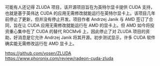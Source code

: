 可能有人还记得 ZLUDA 项目，该开源项目旨在为英特尔显卡提供 CUDA 支持，也就是基于英伟达 CUDA 的应用无需修改就能运行在英特尔显卡上。该项目几年前停止了更新，但并没有停止开发。项目作者 Andrzej Janik 与 AMD 签订了合同，旨在让 CUDA 应用无需修改就能运行在 AMD 的显卡上。但 AMD 如今将投资重心集中在了 CUDA 的替代 ROCMv6 上，因此停止了对 ZLUDA 项目的资助，好消息是它允许 Andrzej Janik 将其开源。初步测试显示，许多 CUDA 软件确实能无需修改运行在 AMD 显卡上。





https://github.com/vosen/ZLUDA
https://www.phoronix.com/review/radeon-cuda-zluda